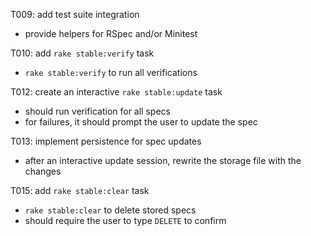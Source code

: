 T009: add test suite integration
- provide helpers for RSpec and/or Minitest

T010: add `rake stable:verify` task
- `rake stable:verify` to run all verifications

T012: create an interactive `rake stable:update` task
- should run verification for all specs
- for failures, it should prompt the user to update the spec

T013: implement persistence for spec updates
- after an interactive update session, rewrite the storage file with the changes

T015: add `rake stable:clear` task
- `rake stable:clear` to delete stored specs
- should require the user to type `DELETE` to confirm
